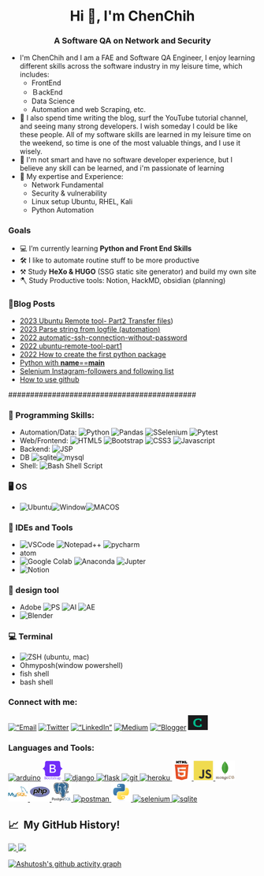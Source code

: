 <h1 align="center">Hi 👋, I'm ChenChih</h1>
<h3 align="center">A Software QA on Network and Security  </h3>

- I'm ChenChih and I am a FAE and Software QA Engineer, I enjoy learning different skills across the software industry in my leisure time, which includes: 
  - FrontEnd 
  - ＢackEnd
  - Data Science
  - Automation and web Scraping, etc.  
- 📝 I also spend time writing the blog, surf the YouTube tutorial channel, and seeing many strong developers. I wish someday I could be like these people.  All of my software skills are learned in my leisure time on the weekend, so time is one of the most valuable things, and I use it wisely. 
- 🤔 I'm not smart and have no software developer experience, but I believe any skill can be learned, and i'm passionate of learning 
- 🔭 My expertise and Experience:
  - Network Fundamental 
  - Security & vulnerability 
  - Linux setup Ubuntu, RHEL, Kali 
  - Python Automation 
### Goals
- 💻 I’m currently learning **Python and Front End Skills**
- 🛠️ I like to automate routine stuff to be more productive 
- ⚒  Study **HeXo & HUGO** (SSG static site generator) and build my own site
- 🪓 Study Productive tools: Notion, HackMD, obsidian (planning)
### 🏡Blog Posts
* [2023 Ubuntu Remote tool- Part2 Transfer files](https://medium.com/jacklee26/ubuntu-remote-tool-part2-transfer-files-90059c91f5f6))
* [2023 Parse string from logfile (automation)](https://medium.com/jacklee26/project-parse-specific-string-python-180faf1e8f5)
* [2022 automatic-ssh-connection-without-password](https://medium.com/jacklee26/automatic-ssh-connection-without-password-c99cbfe34cbf)
* [2022 ubuntu-remote-tool-part1](https://medium.com/jacklee26/ubuntu-remote-tool-part1-c5214f79fe68)
* [2022 How to create the first python package](https://medium.com/jacklee26/how-to-create-the-first-python-package-de6464799bc3)
* [Python with __name__==__main__](https://medium.com/jacklee26/how-to-create-the-first-python-package-de6464799bc3)
* [Selenium Instagram-followers and following list](https://medium.com/jacklee26/selenium-instagram-followers-and-following-list-52c335a4ec03)
* [How to use github](https://medium.com/jacklee26/how-to-use-git-or-github-ff6f3d5aef0e)

###########################################
### 🦾 Programming Skills:
- Automation/Data: ![Python](https://img.shields.io/badge/Python-14354C?style=for-the-badge&logo=python&logoColor=white)
![Pandas](https://img.shields.io/badge/Pandas-20240701?style=for-the-badge&logo=pandas&color=black)
![SSelenium](https://img.shields.io/badge/selenium-20240701?style=for-the-badge&logo=selenium&color=black)
![Pytest](https://img.shields.io/badge/pytest-20240701?style=for-the-badge&logo=pytest&color=black)
- Web/Frontend: ![HTML5](https://img.shields.io/badge/-HTML5-E34F26?style=for-the-badge&logo=html5&logoColor=white)
![Bootstrap](https://img.shields.io/badge/-Bootstrap-563D7C?style=for-the-badge&logo=bootstrap&logoColor=white)
![CSS3](https://img.shields.io/badge/-CSS3-1572B6?style=for-the-badge&logo=css3) ![Javascript](https://img.shields.io/badge/JavaScript-F7DF1E.svg?style=for-the-badge&logo=javascript&logoColor=white)
- Backend: ![JSP](https://img.shields.io/badge/JSP-ED8B00.svg?logo=java&logoColor=white)
- DB ![sqlite](https://img.shields.io/badge/SQLite-07405E?style=for-the-badge&logo=sqlite&logoColor=white)![mysql](https://img.shields.io/badge/MySQL-00000F?style=for-the-badge&logo=mysql&logoColor=white)
- Shell: ![Bash Shell Script](https://img.shields.io/badge/Shell_Script-121011?style=for-the-badge&logo=gnu-bash&logoColor=white)
### 🖥️ OS
- ![Ubuntu](https://img.shields.io/badge/Ubuntu-20240701?style=for-the-badge&logo=ubuntu&color=%230068C8)![Window](https://img.shields.io/badge/Microsoft-666666?style=for-the-badge&logo=microsoft&logoColor=white)![MACOS](https://img.shields.io/badge/iOS-000000?style=for-the-badge&logo=ios&logoColor=white)
### 📝  IDEs and Tools
- ![VSCode](https://img.shields.io/badge/Visual_Studio_Code-0078D4?style=for-the-badge&logo=visual%20studio%20code&logoColor=white) ![Notepad++](https://img.shields.io/badge/NotePad%2B%2B-20240701?style=for-the-badge&logo=notepadplusplus&color=%238e7366) ![pycharm](https://img.shields.io/badge/pycharm-20240701?style=for-the-badge&logo=pycharm&color=%23525252)
- atom
- ![Google Colab](https://img.shields.io/badge/Colab-F9AB00?style=for-the-badge&logo=googlecolab&color=525252) ![Anaconda](https://img.shields.io/badge/Conda-20240701?style=for-the-badge&logo=anaconda&color=%231A1A1A)
 ![Jupter](https://img.shields.io/badge/Jupter-20240701?style=for-the-badge&logo=jupyter&color=%09%2396ceb4)
- ![Notion](https://img.shields.io/badge/Notion-000000?style=for-the-badge&logo=notion&logoColor=white)

### 🧰 design tool
- Adobe ![PS](https://img.shields.io/badge/PhotoShop-20240701?style=for-the-badge&logo=adobephotoshop&color=black)
![AI](https://img.shields.io/badge/Illustrator-20240701?style=for-the-badge&logo=adobeillustrator&color=black)
![AE](https://img.shields.io/badge/AfterEffects-20240701?style=for-the-badge&logo=adobeaftereffects&color=%09%23ca7f68)
- ![Blender](https://img.shields.io/badge/blender-20240701?style=for-the-badge&logo=blender&color=%23000000)

### 💻 Terminal
- ![ZSH](https://img.shields.io/badge/zsh-20240701?style=for-the-badge&logo=zsh&color=%23189EFF) (ubuntu, mac)
- Ohmyposh(window powershell)
- fish shell
- bash shell

<!--- ![Profile views](https://gpvc.arturio.dev/chenchih)--->

<h3 align="left">Connect with me:</h3>


[<img alt=“Email src="https://img.shields.io/badge/Email-EA4335?&style=for-the-badge&logo=Gmail&logoColor=white"/>](mailto:jacklee26@gmail.com/)
[<img alt="Twitter" src="https://img.shields.io/badge/jacklee26%20-%231DA1F2?&style=for-the-badge&logo=Twitter&logoColor=white"/>](https://twitter.com/jacklee26) [<img alt=“LinkedIn” src="https://img.shields.io/badge/LinkedIn-0A66C2?&style=for-the-badge&logo=LinkedIn&logoColor=white"/>](https://www.linkedin.com/in/chenchih/) [<img alt="Medium" src="https://img.shields.io/badge/Medium-12100E?style=for-the-badge&logo=medium&logoColor=white"/>](https://medium.com/jacklee26) [<img alt=“Blogger src="https://img.shields.io/badge/Blogger-FF5722?style=for-the-badge&logo=blogger&logoColor=white"/>](https://chenchih-tutorial.blogspot.com) <a href="https://chenchih.coderbridge.io/" target="blank"><img  src="coder_bridge.png" alt="coderbridge" height="30" width="40" /></a>

</p>
<h3 align="left">Languages and Tools:</h3>

<p align="left"> <a href="https://www.arduino.cc/" target="_blank"> <img src="https://cdn.worldvectorlogo.com/logos/arduino-1.svg" alt="arduino" width="40" height="40"/></a> <a href="https://getbootstrap.com" target="_blank"> <img src="https://raw.githubusercontent.com/devicons/devicon/master/icons/bootstrap/bootstrap-plain-wordmark.svg" alt="bootstrap" width="40" height="40"/> </a> <a href="https://www.djangoproject.com/" target="_blank"> <img src="https://upload.wikimedia.org/wikipedia/commons/7/75/Django_logo.svg" alt="django" width="40" height="40"/> </a> <a href="https://flask.palletsprojects.com/" target="_blank"> <img src="https://www.vectorlogo.zone/logos/pocoo_flask/pocoo_flask-icon.svg" alt="flask" width="40" height="40"/> </a> <a href="https://git-scm.com/" target="_blank"> <img src="https://www.vectorlogo.zone/logos/git-scm/git-scm-icon.svg" alt="git" width="40" height="40"/> </a> <a href="https://heroku.com" target="_blank"> <img src="https://www.vectorlogo.zone/logos/heroku/heroku-icon.svg" alt="heroku" width="40" height="40"/> </a> <a href="https://www.w3.org/html/" target="_blank"> <img src="https://raw.githubusercontent.com/devicons/devicon/master/icons/html5/html5-original-wordmark.svg" alt="html5" width="40" height="40"/> </a>  <a href="https://developer.mozilla.org/en-US/docs/Web/JavaScript" target="_blank"> <img src="https://raw.githubusercontent.com/devicons/devicon/master/icons/javascript/javascript-original.svg" alt="javascript" width="40" height="40"/> </a> <a href="https://laravel.com/" target="_blank">  <a href="https://www.mongodb.com/" target="_blank"> <img src="https://raw.githubusercontent.com/devicons/devicon/master/icons/mongodb/mongodb-original-wordmark.svg" alt="mongodb" width="40" height="40"/> </a> <a href="https://www.mysql.com/" target="_blank"> <img src="https://raw.githubusercontent.com/devicons/devicon/master/icons/mysql/mysql-original-wordmark.svg" alt="mysql" width="40" height="40"/> </a> <a href="https://www.php.net" target="_blank"> <img src="https://raw.githubusercontent.com/devicons/devicon/master/icons/php/php-original.svg" alt="php" width="40" height="40"/> </a> <a href="https://www.postgresql.org" target="_blank"> <img src="https://raw.githubusercontent.com/devicons/devicon/master/icons/postgresql/postgresql-original-wordmark.svg" alt="postgresql" width="40" height="40"/> </a> <a href="https://postman.com" target="_blank"> <img src="https://www.vectorlogo.zone/logos/getpostman/getpostman-icon.svg" alt="postman" width="40" height="40"/> </a> <a href="https://www.python.org" target="_blank"> <img src="https://raw.githubusercontent.com/devicons/devicon/master/icons/python/python-original.svg" alt="python" width="40" height="40"/> </a> <a href="https://www.selenium.dev" target="_blank"> <img src="https://raw.githubusercontent.com/detain/svg-logos/780f25886640cef088af994181646db2f6b1a3f8/svg/selenium-logo.svg" alt="selenium" width="40" height="40"/> </a> <a href="https://www.sqlite.org/" target="_blank"> <img src="https://www.vectorlogo.zone/logos/sqlite/sqlite-icon.svg" alt="sqlite" width="40" height="40"/> </a> </p>
   <h2> 📈 &nbsp;My GitHub History!</h2>
<a href="https://github.com/chenchih">
  <img height="180em" src="https://github-readme-stats.vercel.app/api?username=chenchih&theme=noctis_minimus&show_icons=true" />
  <img height="180em" src="https://github-readme-stats.vercel.app/api/top-langs/?username=chenchih&theme=noctis_minimus&layout=compact" />
</a> 
    
<!---![GitHub Activity Graph](https://activity-graph.herokuapp.com/graph?username=chenchih) 
#https://ashutosh00710.github.io/github-readme-activity-graph/  --->
[![Ashutosh's github activity graph](https://github-readme-activity-graph.vercel.app/graph?username=chenchih&bg_color=b3cfea&color=090c0b&line=342733&point=d52020&area=true&hide_border=true)](https://github.com/ashutosh00710/github-readme-activity-graph)

